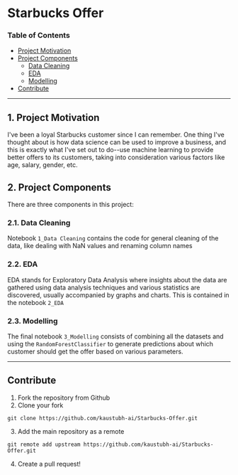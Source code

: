 
# Starbucks Offer

### Table of Contents

- [Project Motivation](#motivation)
- [Project Components](#components)
  - [Data Cleaning](#etl_pipeline)
  - [EDA](#ml_pipeline)
  - [Modelling](#flask)
- [Contribute](#contribute)

***

<a id='motivation'></a>

## 1. Project Motivation

I've been a loyal Starbucks customer since I can remember. One thing I've thought about is how data science can be used to improve a business, and this is exactly what I've set out to do--use machine learning to provide better offers to its customers, taking into consideration various factors like age, salary, gender, etc.

<a id='components'></a>

## 2. Project Components

There are three components in this project:

<a id='etl_pipeline'></a>

### 2.1. Data Cleaning

Notebook `1_Data Cleaning` contains the code for general cleaning of the data, like dealing with NaN values and renaming column names

<a id='ml_pipeline'></a>

### 2.2. EDA

EDA stands for Exploratory Data Analysis where insights about the data are gathered using data analysis techniques and various statistics are discovered, usually accompanied by graphs and charts. This is contained in the notebook `2_EDA`

<a id='flask'></a>

### 2.3. Modelling

The final notebook `3_Modelling` consists of combining all the datasets and using the `RandomForestClassifier` to generate predictions about which customer should get the offer based on various parameters.

***

<a name="contribute"/>

## Contribute
1.  Fork the repository from Github
2.  Clone your fork

`git clone https://github.com/kaustubh-ai/Starbucks-Offer.git`

3.  Add the main repository as a remote

`git remote add upstream https://github.com/kaustubh-ai/Starbucks-Offer.git`

4.  Create a pull request!
